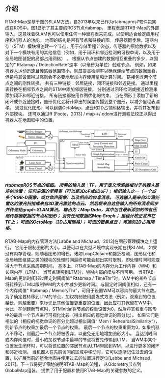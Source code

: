 ## 介绍

RTAB-Map是基于图的SLAM方法，自2013年以来已作为rtabmapros7软件包集成在ROS中。图1显示了其主要的ROS节点rtabmap。 里程表是RTAB-Map的外部输入，这意味着SLAM也可以使用任何一种里程表来完成，以使用适合给定应用程序和机器人的功能。 地图的结构是带有节点和链接的图。 传感器同步后，短期内存（STM）模块将创建一个节点，用于存储里程计姿态，传感器的原始数据以及对下一个模块有用的其他信息（例如，用于闭环和邻近检测的可视单词，以及用于全局地图装配的局部占用网格）  。 根据从节点创建的数据相互重叠的多少，以固定的“ Rtabmap / DetectionRate”速率（以毫秒为单位）创建节点。 例如，如果机器人运动迅速且传感器范围较小，则应提高检测率以确保连续节点的数据重叠，但是将其设置得过高则会不必要地增加内存使用量和计算时间。 链接包含两个节点之间的刚性转换。 共有三种链接：邻居链接，闭环链接和邻近链接。 通过里程表转换在相邻节点之间的STM中添加邻居链接。 分别通过闭环检测或接近检测来添加闭环和邻近链接。 所有链接都被用作图优化的约束。 当在图形上添加了新的闭环或邻近链接时，图形优化会将计算出的误差传播到整个图形，以减少里程表漂移。 通过优化图形，可以组装OctoMap，点云和2D占领网格输出，并将其发布到外部模块。 还可以通过ff [Foote，2013] / map→/ odom进行测程法校正以得出机器人在地图框中的位置。

![img](fig_1.png)
##### rtabmapROS节点的框图。 所需的输入是：TF，用于定义传感器相对于机器人基座的位置； 任何来源的里程表（可以是3DoF或6DoF）； 相机输入之一（一个或多个RGB-D图像，或立体声图像）以及相应的校准消息。 可选输入是来自2D激光雷达的激光扫描或来自3D激光雷达的点云。 然后将来自这些输入的所有消息同步并传递给graph-SLAM算法。 输出为：Map Data，其中包含最新添加的带有压缩传感器数据的节点和图形； 没有任何数据的Map Graph； 里程计校正发布在TF上； 可选的OctoMap（3D占用网格）； 可选的密集点云； 可选的2D占用网格。





RTAB-Map的内存管理方法[Labb́e and Michaud，2013]在图形管理模块之上运行。 它用于限制图形的大小，以便可以在大型环境中实现长期在线SLAM。 如果没有内存管理，则随着图形的增长，诸如LoopClosure和接近检测，图形优化和全局地图组装之类的模块的处理时间最终可能会超出实时限制，即处理时间可能变得大于节点采集周期时间。 基本上，RTAB-Map的内存分为工作内存（WM）和长期内存（LTM）。 当节点转移到LTM时，WM内部的模块不再可用。 当RTAB-Map的更新时间超过固定时间阈值“ Rtabmap / TimeThr”时，WM中的某些节点将转移到LTM以限制WM的大小并减少更新时间。 与固定时间阈值相似，还有一个内存阈值“ Rtabmap / MemoryThr”，可用于设置WM可以容纳的最大节点数。 为了确定要转移到LTM的节点，加权机制使用启发式方法（例如，观察到的位置越长，则越重要）来标识比其他位置更重要的位置，因此应将其保留在WM中。 为此，在创建新节点时，STMinitial将节点的权重设置为0，然后将其权重与图形中的最后一个节点进行可视化比较（得出相应的视觉单词的百分比）。 如果它们是相似的（相应的视觉单词的百分比超过相似阈值“ Mem / RehearsalSimilarity”），则新节点的权重加最后一个节点的权重。 最后一个节点的权重重置为0，如果机器人不移动，则最后一个节点将被丢弃，以避免无用地增加图形大小。 当达到时间或内​​存阈值时，最小的加权节点中最早的节点将首先传输到LTM。 当WM中某个位置发生闭环时，可以将该位置的邻居节点从LTM带回到WM，以进行更多的闭环和邻近检测。 当机器人在先前访问的区域中移动时，它可以逐渐记住过去的位置，以扩展当前的组合地图并使用过去的位置进行定位[Labb́e and Michaud，2017]。下一节将更详细地说明RTAB-Map的流程， 从Odometry节点到GlobalMap组装。 提供了用于配置和使用RTAB-Map的关键参数的定义。